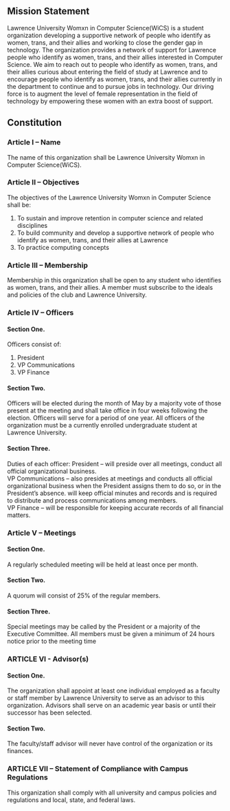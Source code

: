 ## Mission Statement 
Lawrence University Womxn in Computer Science(WiCS) is a student organization developing a supportive network of people who identify as women, trans, and their allies and working to close the gender gap in technology. The organization provides a network of support for Lawrence people who identify as women, trans, and their allies interested in Computer Science. We aim to reach out to people who identify as women, trans, and their allies curious about entering the field of study at Lawrence and to encourage people who identify as women, trans, and their allies currently in the department to continue and to pursue jobs in technology. Our driving force is to augment the level of female representation in the field of technology by empowering these women with an extra boost of support. 
 
## Constitution
 
### Article I – Name
The name of this organization shall be Lawrence University Womxn in Computer Science(WiCS). 
 
### Article II – Objectives
 The objectives of the Lawrence University Womxn in Computer Science  shall be: 
1) To sustain and improve retention in computer science and related disciplines
2) To build community and develop a supportive network of people who identify as women, trans, and their allies at Lawrence 
3) To practice computing concepts 
 
### Article III – Membership
Membership in this organization shall be open to any student who identifies as women, trans, and their allies. A member must subscribe to the ideals and policies of the club and Lawrence University. 
 
### Article IV – Officers
#### Section One.  
Officers consist of:
1.    President
2.    VP Communications
3.    VP Finance
 
#### Section Two.  
Officers will be elected during the month of May by a majority vote of those present at the meeting and shall take office in four weeks following the election.  Officers will serve for a period of one year.  All officers of the organization must be a currently enrolled undergraduate student at Lawrence University.
 
#### Section Three.  
Duties of each officer:
President – will preside over all meetings, conduct all official organizational business. <br>
VP Communications – also presides at meetings and conducts all official organizational business when the President assigns them to do so, or in the President’s absence. will keep official minutes and records and is required to distribute and process communications among members.<br>
VP Finance –  will be responsible for keeping accurate records of all financial matters.
 
 
### Article V – Meetings
#### Section One.  
A regularly scheduled meeting will be held at least once per month. 
 
#### Section Two.  
A quorum will consist of 25% of the regular members. 
 
#### Section Three.  
Special meetings may be called by the President or a majority of the Executive Committee. All members must be given a minimum of 24 hours notice prior to the meeting time
 
### ARTICLE VI - Advisor(s)
#### Section One.  
The organization shall appoint at least one individual employed as a faculty or staff member by Lawrence University to serve as an advisor to this organization. Advisors shall serve on an academic year basis or until their successor has been selected. 
 
#### Section Two. 
The faculty/staff advisor will never have control of the organization or its finances.
 
### ARTICLE VII – Statement of Compliance with Campus Regulations
This organization shall comply with all university and campus policies and regulations and local, state, and federal laws.
 
